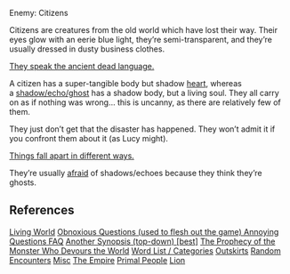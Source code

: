 Enemy: Citizens

Citizens are creatures from the old world which have lost their way. Their eyes glow with an eerie blue light, they’re semi-transparent, and they’re usually dressed in dusty business clothes.

[They speak the ancient dead language.](/p/df05717708904fa48356e4c18e538466)

A citizen has a super-tangible body but shadow [heart](/p/6f324ef2228f4369a20a5e88999881b5), whereas a [shadow/echo/ghost](/p/da622103663d4fad8372a8769414cc25) has a shadow body, but a living soul. They all carry on as if nothing was wrong… this is uncanny, as there are relatively few of them.

They just don’t get that the disaster has happened. They won’t admit it if you confront them about it (as Lucy might).

[Things fall apart in different ways.](/p/c22fc76d04234ba699c3a52fa67f7520)

They’re usually [afraid](/p/445e797334f84ea289ef2dd329a4c488) of shadows/echoes because they think they’re ghosts.

## References

[Living World](/p/7e219e5cf0e244359588c9d2e468854e)
[Obnoxious Questions (used to flesh out the game) Annoying Questions FAQ](/p/0b6fa809714a4d62bc688da4979df27b)
[Another Synopsis (top-down) \[best\]](/p/735c96da2df5451eb19b2b2a6b342e74)
[The Prophecy of the Monster Who Devours the World](/p/03ed3db7a132404dbc0c094de353e46c)
[Word List / Categories](/p/193c4b3e6ea24170829178087aec70c1)
[Outskirts](/p/092136e62d3346eb8eac716f912b06c2)
[Random Encounters](/p/b4b2a46abf0b4e8286c273322df634e1)
[Misc](/p/c7124db8604a469aa1ea05ac770d6837)
[The Empire](/p/d85eed9c903b45ae80d803c44ba66be5)
[Primal People](/p/2f7c73ff336643cfab6933e00eb6b40e)
[Lion](/p/2001b9b679ed4d8abbd8cfb46998773c)

